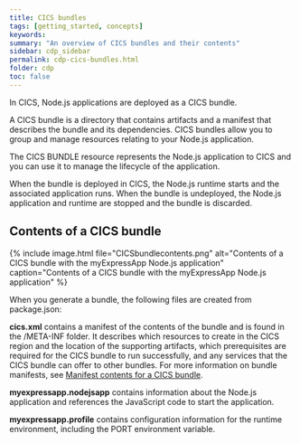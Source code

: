 ```yaml
---
title: CICS bundles
tags: [getting_started, concepts]
keywords: 
summary: "An overview of CICS bundles and their contents"
sidebar: cdp_sidebar
permalink: cdp-cics-bundles.html
folder: cdp
toc: false
---
```

In CICS, Node.js applications are deployed as a CICS bundle.

A CICS bundle is a directory that contains artifacts and a manifest that describes the bundle and its dependencies. CICS bundles allow you to group and manage resources relating to your Node.js application.

The CICS BUNDLE resource represents the Node.js application to CICS and you can use it to manage the lifecycle of the application.

When the bundle is deployed in CICS, the Node.js runtime starts and the associated application runs. When the bundle is undeployed, the Node.js application and runtime are stopped and the bundle is discarded.

## Contents of a CICS bundle

{% include image.html file="CICSbundlecontents.png" alt="Contents of a CICS bundle with the myExpressApp Node.js application" caption="Contents of a CICS bundle with the myExpressApp Node.js application" %}

When you generate a bundle, the following files are created from package.json:  

**cics.xml** contains a manifest of the contents of the bundle and is found in the /META-INF folder. It describes which resources to create in the CICS region and the location of the supporting artifacts, which prerequisites are required for the CICS bundle to run successfully, and any services that the CICS bundle can offer to other bundles. For more information on bundle manifests, see [Manifest contents for a CICS bundle](https://www.ibm.com/support/knowledgecenter/SSGMCP_5.5.0/configuring/resources/manifestdefinitions.html).

**myexpressapp.nodejsapp** contains information about the Node.js application and references the JavaScript code to start the application. 

**myexpressapp.profile** contains configuration information for the runtime environment, including the PORT environment variable.



